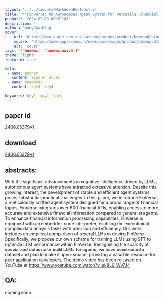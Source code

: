 ```yaml
---
layout: '../../layouts/MarkdownPost.astro'
title: '**FinVerse: An Autonomous Agent System for Versatile Financial Analysis**'
pubDate: '2024-07-09 06:57:47'
description: ''
author: 'wanghaisheng'
cover:
    url: 'https://www.apple.com.cn/newsroom/images/product/homepod/standard/Apple-HomePod-hero-230118_big.jpg.large_2x.jpg'
    square: 'https://www.apple.com.cn/newsroom/images/product/homepod/standard/Apple-HomePod-hero-230118_big.jpg.large_2x.jpg'
    alt: 'cover'
tags: '['huawei', 'huawei watch']' 
theme: 'light'
featured: true

meta:
 - name: author
   content: Siyu An et.al.
 - name: keywords
   content: key3, key4

keywords: key1, key2, key3
---
```


## paper id
2406.06379v1
## download
[2406.06379v1](http://arxiv.org/abs/2406.06379v1)
## abstracts:
With the significant advancements in cognitive intelligence driven by LLMs, autonomous agent systems have attracted extensive attention. Despite this growing interest, the development of stable and efficient agent systems poses substantial practical challenges. In this paper, we introduce FinVerse, a meticulously crafted agent system designed for a broad range of financial topics. FinVerse integrates over 600 financial APIs, enabling access to more accurate and extensive financial information compared to generalist agents. To enhance financial information processing capabilities, FinVerse is equipped with an embedded code interpreter, enabling the execution of complex data analysis tasks with precision and efficiency. Our work includes an empirical comparison of several LLMs in driving FinVerse. Specifically, we propose our own scheme for training LLMs using SFT to optimize LLM performance within FinVerse. Recognizing the scarcity of specialized datasets to build LLMs for agents, we have constructed a dataset and plan to make it open-source, providing a valuable resource for peer application developers. The demo video has been released on YouTube at https://www.youtube.com/watch?v=sk8L9_Wv7J4
## QA:
coming soon
